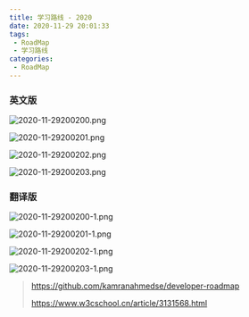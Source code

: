 ```yaml
---
title: 学习路线 - 2020
date: 2020-11-29 20:01:33
tags:
 - RoadMap
 - 学习路线
categories:
 - RoadMap
---
```


### 英文版

![2020-11-29200200.png](/images/2020-11-29200200.png)

![2020-11-29200201.png](/images/2020-11-29200201.png)

![2020-11-29200202.png](/images/2020-11-29200202.png)

![2020-11-29200203.png](/images/2020-11-29200203.png)

### 翻译版

![2020-11-29200200-1.png](/images/2020-11-29200200-1.png)

![2020-11-29200201-1.png](/images/2020-11-29200201-1.png)

![2020-11-29200202-1.png](/images/2020-11-29200202-1.png)

![2020-11-29200203-1.png](/images/2020-11-29200203-1.png)



> https://github.com/kamranahmedse/developer-roadmap
>
> https://www.w3cschool.cn/article/3131568.html